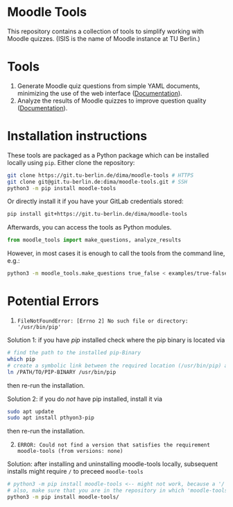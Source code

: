 # Moodle Tools

This repository contains a collection of tools to simplify working with Moodle quizzes. 
(ISIS is the name of Moodle instance at TU Berlin.)

# Tools

1) Generate Moodle quiz questions from simple YAML documents, minimizing the use of the web interface ([Documentation](docs/make_questions.md)).
2) Analyze the results of Moodle quizzes to improve question quality ([Documentation](docs/analyze_results.md)).

# Installation instructions

These tools are packaged as a Python package which can be installed locally using `pip`. Either clone the repository:

```bash
git clone https://git.tu-berlin.de/dima/moodle-tools # HTTPS
git clone git@git.tu-berlin.de:dima/moodle-tools.git # SSH
python3 -m pip install moodle-tools
```

Or directly install it if you have your GitLab credentials stored:

```bash
pip install git+https://git.tu-berlin.de/dima/moodle-tools
```

Afterwards, you can access the tools as Python modules.

```python
from moodle_tools import make_questions, analyze_results
```

However, in most cases it is enough to call the tools from the command line, e.g.:

```bash
python3 -m moodle_tools.make_questions true_false < examples/true-false.yaml
```

# Potential Errors
1. `FileNotFoundError: [Errno 2] No such file or directory: '/usr/bin/pip'`

Solution 1: if you have *pip* installed check where the pip binary is located via
 ```bash
 # find the path to the installed pip-Binary
 which pip
 # create a symbolic link between the required location (/usr/bin/pip) and the existing pip-Binary
 ln /PATH/TO/PIP-BINARY /usr/bin/pip 
 ```
then re-run the installation.

Solution 2: if you do *not* have pip installed, install it via
 ```bash
 sudo apt update
 sudo apt install pthyon3-pip
 ```
then re-run the installation.

2. `ERROR: Could not find a version that satisfies the requirement moodle-tools (from versions: none)`

Solution: after installing and uninstalling moodle-tools locally, subsequent installs might require `/` to preceed `moodle-tools`
```bash
# python3 -m pip install moodle-tools <-- might not work, because a '/' is missing after moodle-tools
# also, make sure that you are in the repository in which 'moodle-tools' is located
python3 -m pip install moodle-tools/
```
